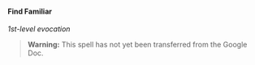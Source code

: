 #### Find Familiar
<!-- markdownlint-disable-next-line no-emphasis-as-heading -->
_1st-level evocation_

> **Warning:**
> This spell has not yet been transferred from the Google Doc.
